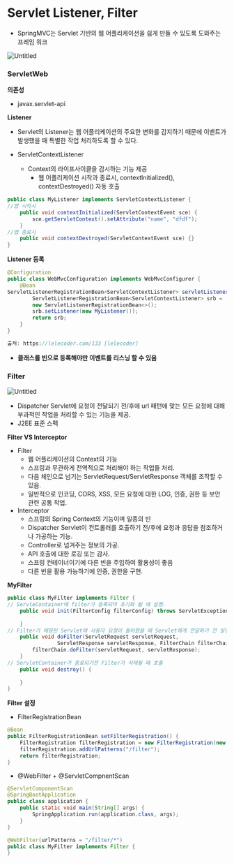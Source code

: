 # Servlet Listener, Filter

- SpringMVC는 Servlet 기반의 웹 어플리케이션을 쉽게 만들 수 있도록 도와주는 프레임 워크

![Untitled](Servlet%20Listener,%20Filter%204b876c9be5a34afca3bca56163e228e2/Untitled.png)

### ServletWeb

**의존성**

- javax.servlet-api

**Listener**

- Servlet의 Listener는 웹 어플리케이션의 주요한 변화를 감지하기 때문에 이벤트가 발생했을 때 특별한 작업 처리하도록 할 수 있다.

- ServletContextListener
    - Context의 라이프사이클을 감시하는 기능 제공
        - 웹 어플리케이션 시작과 종료시, contextInitialized(), contextDestroyed() 자동 호출

```java
public class MyListener implements ServletContextListener {
//앱 시작시
	public void contextInitialized(ServletContextEvent sce) {
		sce.getServletContext().setAttribute("name", "dfdf");
	}
//앱 종료시
	public void contextDestroyed(ServletContextEvent sce) {}
}

```

**Listener 등록**

```java
@Configuration 
public class WebMvcConfiguration implements WebMvcConfigurer { 
	@Bean 
ServletListenerRegistrationBean<ServletContextListener> servletListener() { 
		ServletListenerRegistrationBean<ServletContextListener> srb = 
		new ServletListenerRegistrationBean<>(); 
		srb.setListener(new MyListener()); 
		return srb; 
	} 
}

출처: https://lelecoder.com/133 [lelecoder]
```

- **클래스를 빈으로 등록해야만 이벤트를 리스닝 할 수 있음**

### Filter

![Untitled](Servlet%20Listener,%20Filter%204b876c9be5a34afca3bca56163e228e2/Untitled%201.png)

- Dispatcher Servlet에 요청이 전달되기 전/후에 url 패턴에 맞는 모든 요청에 대해 부과적인 작업을 처리할 수 있는 기능을 제공.
- J2EE 표준 스펙

**Filter VS Interceptor**

- Filter
    - 웹 어플리케이션의 Context의 기능
    - 스프링과 무관하게 전역적으로 처리해야 하는 작업들 처리.
    - 다음 체인으로 넘기는 ServletRequest/ServletResponse 객체를 조작할 수 있음.
    - 일반적으로 인코딩, CORS, XSS, 모든 요청에 대한 LOG, 인증, 권한 등 보안 관련 공통 작업.
- Interceptor
    - 스프링의 Spring Context의 기능이며 일종의 빈
    - Dispatcher Servlet이 컨트롤러를 호출하기 전/후에 요청과 응답을 참조하거나 가공하는 기능.
    - Controller로 넘겨주는 정보의 가공.
    - API 호출에 대한 로깅 또는 감사.
    - 스프링 컨테이너이기에 다른 빈을 주입하여 활용성이 좋음
    - 다른 빈을 활용 가능하기에 인증, 권한을 구현.
    

**MyFilter**

```java
public class MyFilter implements Filter {
// ServleContainer에 filter가 등록되어 초기화 될 때 실행.
	public void init(FilterConfig filterConfig) throws ServletException {
		
	}
// Filter가 매핑된 Servlet에 사용자 요청이 들어왔을 때 Servlet에게 전달하기 전 실행
	public void doFilter(ServletRequest servletRequest, 
				ServletResponse servletResponse, FilterChain filterChain) throws IOException, ServletException {
		filterChain.doFilter(servletRequest, servletResponse);
	}
// ServletContainer가 종료되기전 Filter가 삭제될 때 호출
	public void destroy() {
		
	}
}
```

**Filter 설정**

- FilterRegistrationBean

```java
@Bean
public FilterRegistrationBean setFilterRegistration() {
	FilterRegistration filterRegistration = new FilterRegistration(new MyFilter());
	filterRegistration.addUrlPatterns("/filter");
	return filterRegistration;
}
```

- @WebFilter + @ServletCompnentScan

```java
@ServletComponentScan
@SpringBootApplication
public class application {
	public static void main(String[] args) {
		SpringApplication.run(application.class, args);
	}
}

@WebFilter(urlPatterns = "/filter/*")
public class MyFilter implements Filter {
}
```